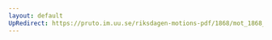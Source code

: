```yaml
---
layout: default
UpRedirect: https://pruto.im.uu.se/riksdagen-motions-pdf/1868/mot_1868__fk__50/mot_1868__fk__50-002.pdf
---
```

